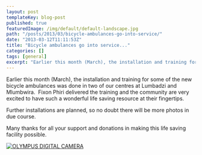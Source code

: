 ```yaml
---
layout: post
templateKey: blog-post
published: true
featuredImage: /img/default/default-landscape.jpg
path: "/posts/2013/03/bicycle-ambulances-go-into-service/"
date: "2013-03-12T11:11:53Z"
title: "Bicycle ambulances go into service..."
categories: []
tags: [general]
excerpt: "Earlier this month (March), the installation and training for some of the new bicycle ambulances wa..."
---
```


Earlier this month (March), the installation and training for some of the new bicycle ambulances was done in two of our centres at Lumbadzi and Mlumbwira.  Fixon Phiri delivered the training and the community are very excited to have such a wonderful life saving resource at their fingertips.

Further installations are planned, so no doubt there will be more photos in due course.

Many thanks for all your support and donations in making this life saving facility possible.

[![OLYMPUS DIGITAL CAMERA](https://f000.backblazeb2.com/file/avm-wp-uploads/2013/03/P5130036.jpg)](https://f000.backblazeb2.com/file/avm-wp-uploads/2013/03/P5130036.jpg)
